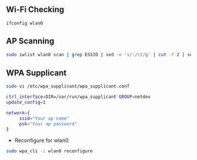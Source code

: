 ## Wi-Fi Checking
```
ifconfig wlan0
```

## AP Scanning
```sh
sudo iwlist wlan0 scan | grep ESSID | sed -e 's/:/\t/g' | cut -f 2 | sed -e 's/"//g'
```

## WPA Supplicant
```sh
sudo vi /etc/wpa_supplicant/wpa_supplicant.conf
```
```sh
ctrl_interface=DIR=/var/run/wpa_supplicant GROUP=netdev
update_config=1

network={
     ssid="Your ap name"
     psk="Your ap password"
}
```

- Reconfigure for wlan0
```sh
sudo wpa_cli -i wlan0 reconfigure
```

